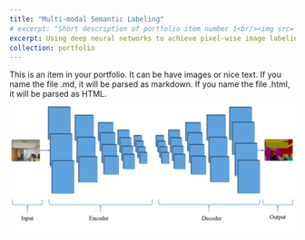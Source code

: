 ```yaml
---
title: "Multi-modal Semantic Labeling"
# excerpt: "Short description of portfolio item number 1<br/><img src='/images/500x300.png'>"
excerpt: Using deep neural networks to achieve pixel-wise image labeling task. 
collection: portfolio
---
```




This is an item in your portfolio. It can be have images or nice text. If you name the file .md, it will be parsed as markdown. If you name the file .html, it will be parsed as HTML. 
<br/><img src='/images/CNN.png'>